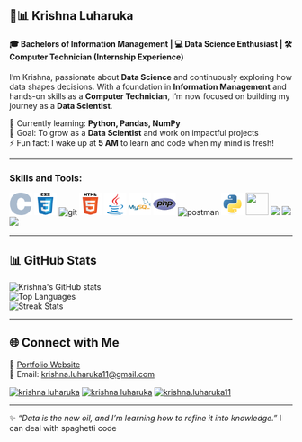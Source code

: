 <h2>🎵📊 Krishna Luharuka</h2>
<h4> 🎓 Bachelors of Information Management | 💻 Data Science Enthusiast | 🛠️ Computer Technician (Internship Experience)  </h4>

I’m Krishna, passionate about **Data Science** and continuously exploring how data shapes decisions. With a foundation in **Information Management** and hands-on skills as a **Computer Technician**, I’m now focused on building my journey as a **Data Scientist**.  

🌱 Currently learning: **Python, Pandas, NumPy**  
🎯 Goal: To grow as a **Data Scientist** and work on impactful projects  
⚡ Fun fact: I wake up at **5 AM** to learn and code when my mind is fresh!  

---
 
<h3 align="left">Skills and Tools:</h3>
<p align="left">  <img src="https://raw.githubusercontent.com/devicons/devicon/master/icons/c/c-original.svg" alt="c" width="40" height="40"/>
<img src="https://raw.githubusercontent.com/devicons/devicon/master/icons/css3/css3-original-wordmark.svg" alt="css3" width="40" height="40"/> 
<img src="https://www.vectorlogo.zone/logos/git-scm/git-scm-icon.svg" alt="git" width="40" height="40"/> 
<img src="https://raw.githubusercontent.com/devicons/devicon/master/icons/html5/html5-original-wordmark.svg" alt="html5" width="40" height="40"/> 
<img src="https://raw.githubusercontent.com/devicons/devicon/master/icons/java/java-original.svg" alt="java" width="40" height="40"/> 
<img src="https://raw.githubusercontent.com/devicons/devicon/master/icons/mysql/mysql-original-wordmark.svg" alt="mysql" width="40" height="40"/>
<img src="https://raw.githubusercontent.com/devicons/devicon/master/icons/php/php-original.svg" alt="php" width="40" height="40"/>
<img src="https://www.vectorlogo.zone/logos/getpostman/getpostman-icon.svg" alt="postman" width="40" height="40"/>  
<img src="https://raw.githubusercontent.com/devicons/devicon/master/icons/python/python-original.svg" alt="python" width="40" height="40"/> 
<img width="40" height="40" src="https://cdn.simpleicons.org/github/ffffff?viewbox=auto"  />  
<img height="30" src="https://cdn.simpleicons.org/bootstrap?viewbox=auto" /> 
<img height="30" src="https://cdn.simpleicons.org/numpy?viewbox=auto" /> 
<img height="30" src="https://cdn.simpleicons.org/laravel?viewbox=auto" /></p>

---

## 📊 GitHub Stats  
![Krishna's GitHub stats](https://github-readme-stats.vercel.app/api?username=krishnaluharuka6&show_icons=true&theme=tokyonight)  
![Top Languages](https://github-readme-stats.vercel.app/api/top-langs/?username=krishnaluharuka6&layout=compact&theme=tokyonight)  
![Streak Stats](https://streak-stats.demolab.com?user=krishnaluharuka6&theme=tokyonight)  

---

## 🌐 Connect with Me  

🔗 [Portfolio Website](your_portfolio_link_here)   
📧 Email: krishna.luharuka11@gmail.com 

<p align="left">
<a href="https://linkedin.com/in/krishna luharuka" target="blank"><img align="center" src="https://raw.githubusercontent.com/rahuldkjain/github-profile-readme-generator/master/src/images/icons/Social/linked-in-alt.svg" alt="krishna luharuka" height="30" width="40" /></a>
<a href="https://fb.com/krishna luharuka" target="blank"><img align="center" src="https://raw.githubusercontent.com/rahuldkjain/github-profile-readme-generator/master/src/images/icons/Social/facebook.svg" alt="krishna luharuka" height="30" width="40" /></a>
<a href="https://instagram.com/krishna.luharuka11" target="blank"><img align="center" src="https://raw.githubusercontent.com/rahuldkjain/github-profile-readme-generator/master/src/images/icons/Social/instagram.svg" alt="krishna.luharuka11" height="30" width="40" /></a>
</p>

---

✨ *“Data is the new oil, and I’m learning how to refine it into knowledge.”* 
I can deal with spaghetti code


